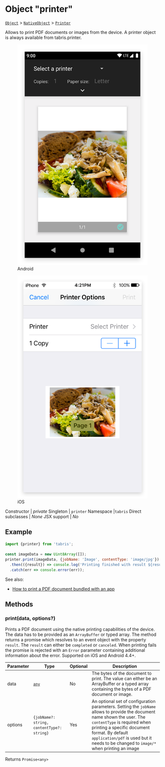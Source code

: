 ---
---
# Object "printer"

<span style="white-space:nowrap;">[`Object`](https://developer.mozilla.org/en-US/docs/Web/JavaScript/Reference/Global_Objects/Object)</span> > <span style="white-space:nowrap;">[`NativeObject`](NativeObject.md)</span> > <span style="white-space:nowrap;">[`Printer`](printer.md)</span>

Allows to print PDF documents or images from the device. A printer object is always available from tabris.printer.


<div class="tabris-image"><figure><div><img srcset="img\android\printer.png 2x" src="img\android\printer.png" alt="Printer on Android"/></div><figcaption>Android</figcaption></figure><figure><div><img srcset="img\ios\printer.png 2x" src="img\ios\printer.png" alt="Printer on iOS"/></div><figcaption>iOS</figcaption></figure></div>

Constructor | *private*
Singleton | `printer`
Namespace |`tabris`
Direct subclasses | *None*
JSX support | *No*


## Example
```js
import {printer} from 'tabris';

const imageData = new Uint8Array([]);
printer.print(imageData, {jobName: 'Image', contentType: 'image/jpg'})
  .then(({result}) => console.log('Printing finished with result ${result}'))
  .catch(err => console.error(err));
```

See also:

- [How to print a PDF document bundled with an app](https://github.com/eclipsesource/tabris-js/tree/v3.0.0-rc1/snippets/printer.js)

## Methods

### print(data, options?)



Prints a PDF document using the native printing capabilities of the device. The data has to be provided as an `ArrayBuffer` or typed array. The method returns a promise which resolves to an event object with the property `result`. The `result` can either be `completed` or `canceled`. When printing fails the promise is rejected with an `Error` parameter containing additional information about the error. Supported on iOS and Android 4.4+.


Parameter|Type|Optional|Description
-|-|-|-
data | <span style="white-space:nowrap;">[`any`](https://www.typescriptlang.org/docs/handbook/basic-types.html#any)</span> | No | The bytes of the document to print. The value can either be an ArrayBuffer or a typed array containing the bytes of a PDF document or image.
options | <span style="white-space:nowrap;">`{jobName?: string, contentType?: string}`</span> | Yes | An optional set of configuration parameters. Setting the `jobName` allows to provide the document name shown the user. The `contentType` is required when printing a specific document format. By default `application/pdf` is used but it needs to be changed to `image/*` when printing an image


Returns <span style="white-space:nowrap;">`Promise<any>`</span>

